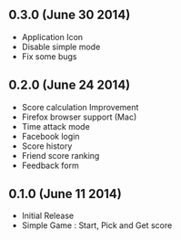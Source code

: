 ## 0.3.0 (June 30 2014)
- Application Icon
- Disable simple mode
- Fix some bugs

## 0.2.0 (June 24 2014)
- Score calculation Improvement
- Firefox browser support (Mac)
- Time attack mode
- Facebook login
- Score history
- Friend score ranking
- Feedback form

## 0.1.0 (June 11 2014)
- Initial Release
- Simple Game : Start, Pick and Get score
